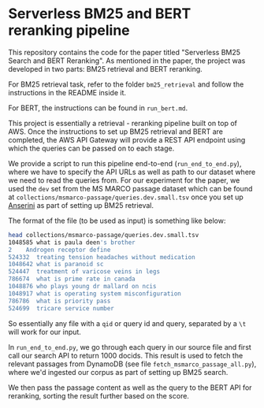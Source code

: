 # Serverless BM25 and BERT reranking pipeline

This repository contains the code for the paper titled "Serverless BM25  Search and BERT Reranking". As mentioned in the paper, the project was developed in two parts: BM25 retrieval and BERT reranking.

For BM25 retrieval task, refer to the folder `bm25_retrieval` and follow the instructions in the README inside it.

For BERT, the instructions can be found in `run_bert.md`.

This project is essentially a retrieval - reranking pipeline built on top of AWS. Once the instructions to set up BM25 retrieval and BERT are completed, the AWS API Gateway will provide a REST API endpoint using which the queries can be passed on to each stage.

We provide a script to run this pipeline end-to-end (`run_end_to_end.py`), where we have to specify the API URLs as well as path to our dataset where we need to read the queries from. For our experiment for the paper, we used the `dev` set from the MS MARCO passage dataset which can be found at `collections/msmarco-passage/queries.dev.small.tsv` once you set up [Anserini](https://github.com/castorini/anserini/blob/master/docs/experiments-msmarco-passage.md#retrieval) as part of setting up BM25 retrieval.

The format of the file (to be used as input) is something like below:
```bash
head collections/msmarco-passage/queries.dev.small.tsv
1048585	what is paula deen's brother
2	 Androgen receptor define
524332	treating tension headaches without medication
1048642	what is paranoid sc
524447	treatment of varicose veins in legs
786674	what is prime rate in canada
1048876	who plays young dr mallard on ncis
1048917	what is operating system misconfiguration
786786	what is priority pass
524699	tricare service number
```

So essentially any file with a `qid` or query id and query, separated by a `\t` will work for our input.

In `run_end_to_end.py`, we go through each query in our source file and first call our search API to return 1000 docids. This result is used to fetch the relevant passages from DynamoDB (see file `fetch_msmarco_passage_all.py`), where we'd ingested our corpus as part of setting up BM25 search. 

We then pass the passage content as well as the query to the BERT API for reranking, sorting the result further based on the score. 